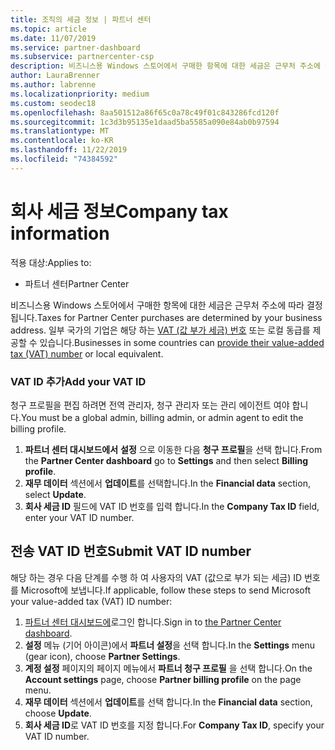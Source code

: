 ```yaml
---
title: 조직의 세금 정보 | 파트너 센터
ms.topic: article
ms.date: 11/07/2019
ms.service: partner-dashboard
ms.subservice: partnercenter-csp
description: 비즈니스용 Windows 스토어에서 구매한 항목에 대한 세금은 근무처 주소에 따라 결정됩니다. 다음 국가에 있는 사업장에서는 VAT 번호나 이에 상응하는 현지 번호를 제공할 수 있습니다.
author: LauraBrenner
ms.author: labrenne
ms.localizationpriority: medium
ms.custom: seodec18
ms.openlocfilehash: 8aa501512a86f65c0a78c49f01c843286fcd120f
ms.sourcegitcommit: 1c3d3b95135e1daad5ba5585a090e84ab0b97594
ms.translationtype: MT
ms.contentlocale: ko-KR
ms.lasthandoff: 11/22/2019
ms.locfileid: "74384592"
---
```

# <a name="company-tax-information"></a><span data-ttu-id="f3455-104">회사 세금 정보</span><span class="sxs-lookup"><span data-stu-id="f3455-104">Company tax information</span></span>

<span data-ttu-id="f3455-105">적용 대상:</span><span class="sxs-lookup"><span data-stu-id="f3455-105">Applies to:</span></span>

- <span data-ttu-id="f3455-106">파트너 센터</span><span class="sxs-lookup"><span data-stu-id="f3455-106">Partner Center</span></span>

<span data-ttu-id="f3455-107">비즈니스용 Windows 스토어에서 구매한 항목에 대한 세금은 근무처 주소에 따라 결정됩니다.</span><span class="sxs-lookup"><span data-stu-id="f3455-107">Taxes for Partner Center purchases are determined by your business address.</span></span> <span data-ttu-id="f3455-108">일부 국가의 기업은 해당 하는 [VAT (값 부가 세금) 번호](#submit-vat-id-number) 또는 로컬 동급를 제공할 수 있습니다.</span><span class="sxs-lookup"><span data-stu-id="f3455-108">Businesses in some countries can [provide their value-added tax (VAT) number](#submit-vat-id-number) or local equivalent.</span></span>

### <a name="add-your-vat-id"></a><span data-ttu-id="f3455-109">VAT ID 추가</span><span class="sxs-lookup"><span data-stu-id="f3455-109">Add your VAT ID</span></span>

<span data-ttu-id="f3455-110">청구 프로필을 편집 하려면 전역 관리자, 청구 관리자 또는 관리 에이전트 여야 합니다.</span><span class="sxs-lookup"><span data-stu-id="f3455-110">You must be a global admin, billing admin, or admin agent to  edit the billing profile.</span></span>

1.  <span data-ttu-id="f3455-111">**파트너 센터 대시보드에서** **설정** 으로 이동한 다음 **청구 프로필**을 선택 합니다.</span><span class="sxs-lookup"><span data-stu-id="f3455-111">From the **Partner Center dashboard** go to  **Settings** and then select **Billing profile**.</span></span>
2.  <span data-ttu-id="f3455-112">**재무 데이터** 섹션에서 **업데이트**를 선택합니다.</span><span class="sxs-lookup"><span data-stu-id="f3455-112">In the **Financial data** section, select **Update**.</span></span>
3.  <span data-ttu-id="f3455-113">**회사 세금 ID** 필드에 VAT ID 번호를 입력 합니다.</span><span class="sxs-lookup"><span data-stu-id="f3455-113">In the **Company Tax ID** field, enter your VAT ID number.</span></span>

## <a name="submit-vat-id-number"></a><span data-ttu-id="f3455-114">전송 VAT ID 번호</span><span class="sxs-lookup"><span data-stu-id="f3455-114">Submit VAT ID number</span></span>

<span data-ttu-id="f3455-115">해당 하는 경우 다음 단계를 수행 하 여 사용자의 VAT (값으로 부가 되는 세금) ID 번호를 Microsoft에 보냅니다.</span><span class="sxs-lookup"><span data-stu-id="f3455-115">If applicable, follow these steps to send Microsoft your value-added tax (VAT) ID number:</span></span>

1. <span data-ttu-id="f3455-116">[파트너 센터 대시보드에](https://partner.microsoft.com/dashboard/)로그인 합니다.</span><span class="sxs-lookup"><span data-stu-id="f3455-116">Sign in to [the Partner Center dashboard](https://partner.microsoft.com/dashboard/).</span></span>
2. <span data-ttu-id="f3455-117">**설정** 메뉴 (기어 아이콘)에서 **파트너 설정**을 선택 합니다.</span><span class="sxs-lookup"><span data-stu-id="f3455-117">In the **Settings** menu (gear icon), choose **Partner Settings**.</span></span>
3. <span data-ttu-id="f3455-118">**계정 설정** 페이지의 페이지 메뉴에서 **파트너 청구 프로필** 을 선택 합니다.</span><span class="sxs-lookup"><span data-stu-id="f3455-118">On the **Account settings** page, choose **Partner billing profile** on the page menu.</span></span>
4. <span data-ttu-id="f3455-119">**재무 데이터** 섹션에서 **업데이트**를 선택 합니다.</span><span class="sxs-lookup"><span data-stu-id="f3455-119">In the **Financial data** section, choose **Update**.</span></span>
5. <span data-ttu-id="f3455-120">**회사 세금 ID**로 VAT ID 번호를 지정 합니다.</span><span class="sxs-lookup"><span data-stu-id="f3455-120">For **Company Tax ID**, specify your VAT ID number.</span></span>
